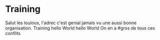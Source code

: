 # Training
Salut les loulous, l'adrec c'est genial jamais vu une aussi bonne organisation.
Training
hello World
hello World
On en a #gros
de tous ces conflits

